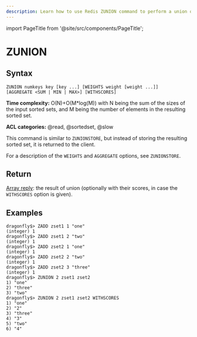 ```yaml
---
description: Learn how to use Redis ZUNION command to perform a union of multiple sorted sets, getting the sorted set of unique elements.
---
```


import PageTitle from '@site/src/components/PageTitle';

# ZUNION

<PageTitle title="Redis ZUNION Explained (Better Than Official Docs)" />

## Syntax

    ZUNION numkeys key [key ...] [WEIGHTS weight [weight ...]] [AGGREGATE <SUM | MIN | MAX>] [WITHSCORES]

**Time complexity:** O(N)+O(M\*log(M)) with N being the sum of the sizes of the input sorted sets, and M being the number of elements in the resulting sorted set.

**ACL categories:** @read, @sortedset, @slow

This command is similar to `ZUNIONSTORE`, but instead of storing the resulting
sorted set, it is returned to the client.

For a description of the `WEIGHTS` and `AGGREGATE` options, see `ZUNIONSTORE`.

## Return

[Array reply](https://redis.io/docs/reference/protocol-spec/#arrays): the result of union (optionally with their scores, in case
the `WITHSCORES` option is given).

## Examples

```shell
dragonfly$> ZADD zset1 1 "one"
(integer) 1
dragonfly$> ZADD zset1 2 "two"
(integer) 1
dragonfly$> ZADD zset2 1 "one"
(integer) 1
dragonfly$> ZADD zset2 2 "two"
(integer) 1
dragonfly$> ZADD zset2 3 "three"
(integer) 1
dragonfly$> ZUNION 2 zset1 zset2
1) "one"
2) "three"
3) "two"
dragonfly$> ZUNION 2 zset1 zset2 WITHSCORES
1) "one"
2) "2"
3) "three"
4) "3"
5) "two"
6) "4"
```
